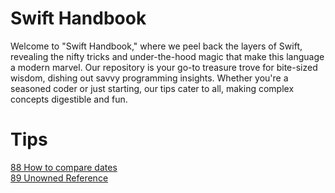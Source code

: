 # Swift Handbook
Welcome to "Swift Handbook," where we peel back the layers of Swift, revealing the nifty tricks and under-the-hood magic that make this language a modern marvel. Our repository is your go-to treasure trove for bite-sized wisdom, dishing out savvy programming insights. Whether you're a seasoned coder or just starting, our tips cater to all, making complex concepts digestible and fun.

# Tips

[88 How to compare dates](/tips/088_dates/script.md)<br>
[89 Unowned Reference](/tips/089_unowned_reference/script.md)<br>
